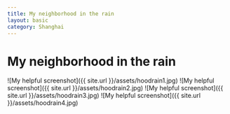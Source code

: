 ```yaml
---
title: My neighborhood in the rain
layout: basic
category: Shanghai
---
```



My neighborhood in the rain
===========================

![My helpful screenshot]({{ site.url }}/assets/hoodrain1.jpg)
![My helpful screenshot]({{ site.url }}/assets/hoodrain2.jpg)
![My helpful screenshot]({{ site.url }}/assets/hoodrain3.jpg)
![My helpful screenshot]({{ site.url }}/assets/hoodrain4.jpg)
